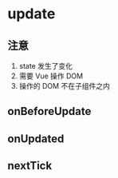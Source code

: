 # update

## 注意

1. state 发生了变化
2. 需要 Vue 操作 DOM
3. 操作的 DOM 不在子组件之内

## onBeforeUpdate

## onUpdated

## nextTick
